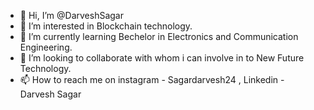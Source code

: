 - 👋 Hi, I’m @DarveshSagar
- 👀 I’m interested in Blockchain technology.
- 🌱 I’m currently learning Bechelor in Electronics and Communication Engineering.
- 💞️ I’m looking to collaborate with whom i can involve in to New Future Technology.
- 📫 How to reach me on instagram - Sagardarvesh24 , Linkedin - Darvesh Sagar

<!---
DarveshSagar/DarveshSagar is a ✨ special ✨ repository because its `README.md` (this file) appears on your GitHub profile.
You can click the Preview link to take a look at your changes.
--->
